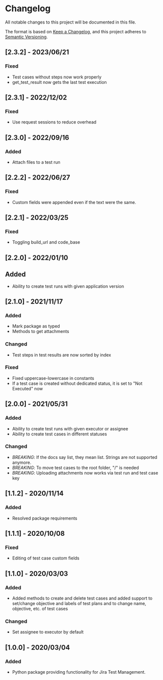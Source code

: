 # Changelog

All notable changes to this project will be documented in this file.

The format is based on [Keep a Changelog](https://keepachangelog.com/en/1.0.0/), and this project adheres to [Semantic Versioning](https://semver.org/spec/v2.0.0.html).

## [2.3.2] - 2023/06/21

### Fixed

- Test cases without steps now work properly
- get_test_result now gets the last test execution

## [2.3.1] - 2022/12/02

### Fixed

- Use request sessions to reduce overhead

## [2.3.0] - 2022/09/16

### Added

- Attach files to a test run

## [2.2.2] - 2022/06/27

### Fixed

- Custom fields were appended even if the text were the same.

## [2.2.1] - 2022/03/25

### Fixed

- Toggling build_url and code_base

## [2.2.0] - 2022/01/10

## Added

- Ability to create test runs with given application version

## [2.1.0] - 2021/11/17

### Added

- Mark package as typed
- Methods to get attachments

### Changed

- Test steps in test results are now sorted by index

### Fixed

- Fixed uppercase-lowercase in constants
- If a test case is created without dedicated status, it is set to "Not Executed" now

## [2.0.0] - 2021/05/31

### Added

- Ability to create test runs with given executor or assignee
- Ability to create test cases in different statuses

### Changed

- *BREAKING*: If the docs say list, they mean list. Strings are not supported anymore.
- *BREAKING*: To move test cases to the root folder, "/" is needed
- *BREAKING*: Uploading attachments now works via test run and test case key

## [1.1.2] - 2020/11/14

### Added

- Resolved package requirements

## [1.1.1] - 2020/10/08

### Fixed

- Editing of test case custom fields

## [1.1.0] - 2020/03/03

### Added

- Added methods to create and delete test cases and added support to set/change objective and labels of test plans and to change name, objective, etc. of test cases

### Changed

- Set assignee to executor by default

## [1.0.0] - 2020/03/04

### Added

- Python package providing functionality for Jira Test Management.
